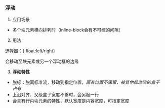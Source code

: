 ### 浮动

1. 应用场景

- 多个块元素横向排列时（inline-block会有不可控的间隙）

2. 用法

选择器：{ float:left/right}

会移动至块元素或另一个浮动框的边缘

3. **浮动特性**

- 脱标：脱离标准流，移动到指定位置，*原有位置不保留，被其他标准流的盒子占有*
- 上沿对齐，父级盒子宽度不够时，会另起一行
- 会具有行内块元素的特性，默认宽度是内容宽度，可指定宽度



